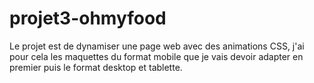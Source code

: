 # projet3-ohmyfood

Le projet est de dynamiser une page web avec des animations CSS,
j'ai pour cela les maquettes du format mobile que je vais devoir adapter en premier puis le format desktop et tablette.
